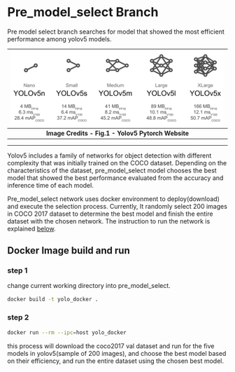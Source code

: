 # Pre_model_select Branch
Pre model select branch searches for model that showed the most efficient performance among yolov5 models.

|![model overview](images/model_comparison.png)|
|:--:|
| <b>Image Credits - Fig.1 - Yolov5 Pytorch Website</b>|
----
Yolov5 includes a family of networks for object detection with different complexity that was initially trained on the COCO dataset. Depending on the characteristics of the dataset, pre_model_select model chooses the best model that showed the best performance evaluated from the accuracy and inference time of each model.

Pre_model_select network uses docker environment to deploy(download) and execute the selection process. Currently, It randomly select 200 images in COCO 2017 dataset to determine the best model and finish the entire dataset with the chosen network. The instruction to run the network is explained [below](#docker-image-build-and-run).

## Docker Image build and run

### step 1
change current working directory into pre_model_select.
```bash
docker build -t yolo_docker .
```

### step 2
```bash
docker run --rm --ipc=host yolo_docker 
```
this process will download the coco2017 val dataset and run for the five models in yolov5(sample of 200 images), and choose the best model based on their efficiency, and run the entire dataset using the chosen best model.


